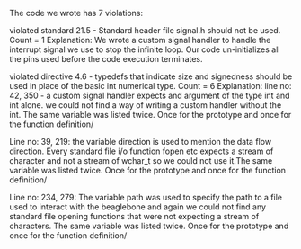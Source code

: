 The code we wrote has 7 violations:

violated standard 21.5 - Standard header file signal.h should not be used. 
Count = 1
Explanation: We wrote a custom signal handler to handle the interrupt signal we use to stop the infinite loop.
Our code un-initializes all the pins used before the code execution terminates.

violated directive 4.6 - typedefs that indicate size and signedness should be used in place of the basic int numerical type. 
Count = 6
Explanation:
line no: 42, 350 - a custom signal handler expects and argument of the type int and int alone. we could not find a way of writing a custom handler without the int. The same variable was listed twice. Once for the prototype and once for the function definition/

Line no: 39, 219: the variable direction is used to mention the data flow direction. Every standard file i/o function fopen etc expects a stream of character and not a stream of wchar_t so we could not use it.The same variable was listed twice. Once for the prototype and once for the function definition/

Line no: 234, 279: The variable path was used to specify the path to a file used to interact with the beaglebone and again we could not find any standard file opening functions that were not expecting a stream of characters. The same variable was listed twice. Once for the prototype and once for the function definition/


